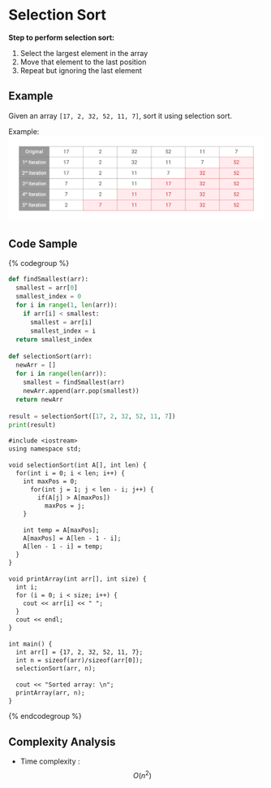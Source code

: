 # Selection Sort

**Step to perform selection sort:**
1. Select the largest element in the array
2. Move that element to the last position
3. Repeat but ignoring the last element

## Example

Given an array `[17, 2, 32, 52, 11, 7]`, sort it using selection sort.

Example:  
![Example](./images/explaination.png)


## Code Sample

{% codegroup %}
```Python
def findSmallest(arr): 
  smallest = arr[0] 
  smallest_index = 0
  for i in range(1, len(arr)):
    if arr[i] < smallest: 
      smallest = arr[i] 
      smallest_index = i
  return smallest_index

def selectionSort(arr): 
  newArr = []
  for i in range(len(arr)):
    smallest = findSmallest(arr)
    newArr.append(arr.pop(smallest)) 
  return newArr

result = selectionSort([17, 2, 32, 52, 11, 7])
print(result)
```
```cpp::C++
#include <iostream>
using namespace std;

void selectionSort(int A[], int len) {
  for(int i = 0; i < len; i++) {
    int maxPos = 0;
      for(int j = 1; j < len - i; j++) {
        if(A[j] > A[maxPos])
          maxPos = j;
    }

    int temp = A[maxPos];
    A[maxPos] = A[len - 1 - i];
    A[len - 1 - i] = temp;
  }
}

void printArray(int arr[], int size) {  
  int i;  
  for (i = 0; i < size; i++) {
    cout << arr[i] << " ";  
  }
  cout << endl;  
}

int main() {
  int arr[] = {17, 2, 32, 52, 11, 7};
  int n = sizeof(arr)/sizeof(arr[0]);
  selectionSort(arr, n);

  cout << "Sorted array: \n";  
  printArray(arr, n); 
}
```
{% endcodegroup %}

## Complexity Analysis

* Time complexity : $${O}(n^2)$$
